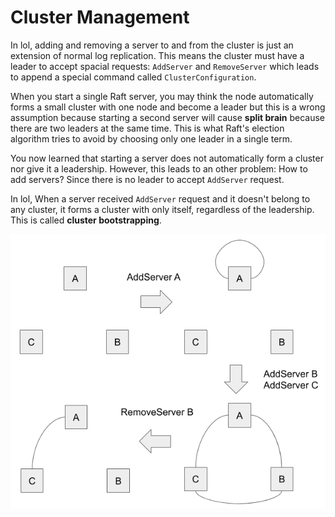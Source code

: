 # Cluster Management

In lol, adding and removing a server to and from the cluster is just an extension of normal log replication. This means the cluster must have a leader to accept spacial requests: `AddServer` and `RemoveServer` which leads to append a special command called `ClusterConfiguration`.

When you start a single Raft server, you may think the node automatically forms a small cluster with one node and become a leader but this is a wrong assumption because starting a second server will cause **split brain** because there are two leaders at the same time. This is what Raft's election algorithm tries to avoid by choosing only one leader in a single term.

You now learned that starting a server does not automatically form a cluster nor give it a leadership. However, this leads to an other problem: How to add servers? Since there is no leader to accept `AddServer` request.

In lol, When a server received `AddServer` request and it doesn't belong to any cluster, it forms a cluster with only itself, regardless of the leadership. This is called **cluster bootstrapping**.

![](images/cluster-management.png)
